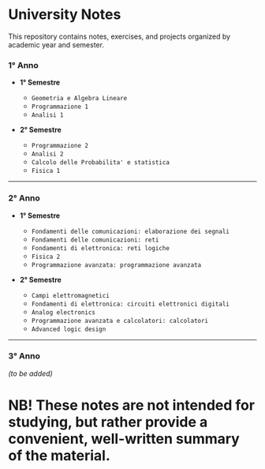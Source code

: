 # University Notes

This repository contains notes, exercises, and projects organized by academic year and semester.

### 1° Anno
- **1° Semestre**
  - `Geometria e Algebra Lineare`
  - `Programmazione 1`
  - `Analisi 1`

- **2° Semestre**
  - `Programmazione 2`
  - `Analisi 2`
  - `Calcolo delle Probabilita' e statistica`
  - `Fisica 1`

---

### 2° Anno
- **1° Semestre**
  - `Fondamenti delle comunicazioni: elaborazione dei segnali`
  - `Fondamenti delle comunicazioni: reti`
  - `Fondamenti di elettronica: reti logiche`
  - `Fisica 2`
  - `Programmazione avanzata: programmazione avanzata`

- **2° Semestre**
  - `Campi elettromagnetici`
  - `Fondamenti di elettronica: circuiti elettronici digitali`
  - `Analog electronics`
  - `Programmazione avanzata e calcolatori: calcolatori`
  - `Advanced logic design`

---

### 3° Anno
*(to be added)*


# NB! These notes are not intended for studying, but rather provide a convenient, well-written summary of the material.

